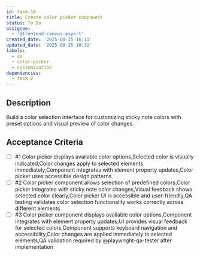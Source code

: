 ```yaml
---
id: task-18
title: Create color picker component
status: To Do
assignee:
  - '@frontend-canvas-expert'
created_date: '2025-08-25 16:11'
updated_date: '2025-08-25 16:32'
labels:
  - ui
  - color-picker
  - customization
dependencies:
  - task-2
---
```


## Description

Build a color selection interface for customizing sticky note colors with preset options and visual preview of color changes

## Acceptance Criteria
<!-- AC:BEGIN -->
- [ ] #1 Color picker displays available color options,Selected color is visually indicated,Color changes apply to selected elements immediately,Component integrates with element property updates,Color picker uses accessible design patterns
- [ ] #2 Color picker component allows selection of predefined colors,Color picker integrates with sticky note color changes,Visual feedback shows selected color clearly,Color picker UI is accessible and user-friendly,QA testing validates color selection functionality works correctly across different elements
- [ ] #3 Color picker component displays available color options,Component integrates with element property updates,UI provides visual feedback for selected colors,Component supports keyboard navigation and accessibility,Color changes are applied immediately to selected elements,QA validation required by @playwright-qa-tester after implementation
<!-- AC:END -->
